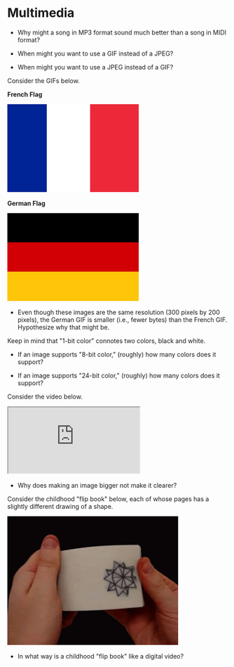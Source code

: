 # Multimedia

* Why might a song in MP3 format sound much better than a song in MIDI format?

* When might you want to use a GIF instead of a JPEG?

* When might you want to use a JPEG instead of a GIF?

Consider the GIFs below.

**French Flag**

![French Flag](300px-Civil_and_Naval_Ensign_of_France.svg.png)

**German Flag**

![German Flag](1280px-Flag_of_Germany.svg.png)

* Even though these images are the same resolution (300 pixels by 200 pixels), the German GIF is smaller (i.e., fewer bytes) than the French GIF. Hypothesize why that might be.

Keep in mind that "1-bit color" connotes two colors, black and white.

* If an image supports "8-bit color," (roughly) how many colors does it support?

* If an image supports "24-bit color," (roughly) how many colors does it support?

Consider the video below.

<div class="border embed-responsive embed-responsive-16by9" data-video="">
    <iframe allow="accelerometer; autoplay; encrypted-media; gyroscope; picture-in-picture" allowfullscreen="" class="embed-responsive-item" src="https://www.youtube.com/watch?v=WwnI0RS6J5A?modestbranding=1&amp;rel=0&amp;showinfo=0" scrolling="no"></iframe>
</div>

* Why does making an image bigger not make it clearer?

Consider the childhood "flip book" below, each of whose pages has a slightly different drawing of a shape.

![flip book](giphy.gif)

* In what way is a childhood "flip book" like a digital video?
